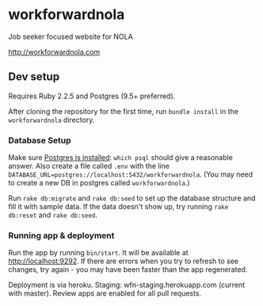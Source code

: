 # workforwardnola
Job seeker focused website for NOLA

http://workforwardnola.com

## Dev setup
Requires Ruby 2.2.5 and Postgres (9.5+ preferred).

After cloning the repository for the first time, run `bundle install` in the `workforwardnola` directory.

### Database Setup
Make sure [Postgres is installed](https://devcenter.heroku.com/articles/heroku-postgresql#set-up-postgres-on-mac): `which psql` should give a reasonable answer. Also create a file called `.env` with the line `DATABASE_URL=postgres://localhost:5432/workforwardnola`. (You may need to create a new DB in postgres called `workforwardnola`.)

Run `rake db:migrate` and `rake db:seed` to set up the database structure and fill it with sample data. If the data doesn't show up, try running `rake db:reset` and `rake db:seed`.

### Running app & deployment
Run the app by running `bin/start`. It will be available at [http://localhost:9292](http://localhost:9292). If there are errors when you try to refresh to see changes, try again - you may have been faster than the app regenerated.

Deployment is via heroku. Staging: wfn-staging.herokuapp.com (current with master). Review apps are enabled for all pull requests.
